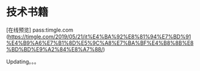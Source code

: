# 技术书籍

[在线预览]
pass:timgle.com
(https://timgle.com/2019/05/21/it%E4%BA%92%E8%81%94%E7%BD%91%E4%B9%A6%E7%B1%8D%E5%9C%A8%E7%BA%BF%E4%B8%8B%E8%BD%BD%E9%A2%84%E8%A7%88/)

Updating。。。
